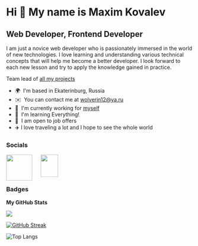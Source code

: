 Hi 👋 My name is Maxim Kovalev
=================================

Web Developer, Frontend Developer
--------------------------------

I am just a novice web developer who is passionately immersed in the world of new technologies. I love learning and understanding various technical concepts that will help me become a better developer. I look forward to each new lesson and try to apply the knowledge gained in practice.

Team lead of [all my projects](https://github.com/Grantoom?tab=overview&from=2023-08-01&to=2023-08-07)

* 🌍  I'm based in Ekaterinburg, Russia
* ✉️  You can contact me at [wolverin12@ya.ru](mailto:wolveri12@ya.ru)
* 🚀  I'm currently working for [myself](https://github.com/Grantoom?tab=overview&from=2023-08-01&to=2023-08-07)
* 🧠  I'm learning Everything!
* 🤝  I am open to job offers
* ✈️  I love traveling a lot and I hope to see the whole world


### Socials

<p align="bottom"> <a style="margin-left: 20px; " href="https://github.com/Grantoom" target="_blank" rel="noreferrer"><img src="https://raw.githubusercontent.com/danielcranney/readme-generator/main/public/icons/socials/github.svg" width="47" height="60" /></a> 
<a style="margin-right:15px; "href="https://www.codewars.com/users/Grantoom" target="_blank" rel="noreferrer"><img src="https://thecodebytes.com/wp-content/uploads/2021/10/codewars-logo-1.png" align="left" width="70" height="70" /></a> 
</p>

### Badges

<b>My GitHub Stats</b>

![](https://github-profile-summary-cards.vercel.app/api/cards/profile-details?username=Grantoom&theme=solarized_dark)

[![GitHub Streak](https://github-readme-streak-stats.herokuapp.com/?user=Grantoom)](https://git.io/streak-stats)

![Top Langs](https://github-readme-stats.vercel.app/api/top-langs/?username=Grantoom)

